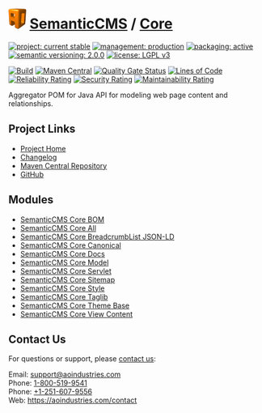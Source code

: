 # [<img src="ao-logo.png" alt="AO Logo" width="35" height="40">](https://github.com/ao-apps) [SemanticCMS](https://github.com/ao-apps/semanticcms) / [Core](https://github.com/ao-apps/semanticcms-core)

[![project: current stable](https://semanticcms.com/ao-badges/project-current-stable.svg)](https://aoindustries.com/life-cycle#project-current-stable)
[![management: production](https://semanticcms.com/ao-badges/management-production.svg)](https://aoindustries.com/life-cycle#management-production)
[![packaging: active](https://semanticcms.com/ao-badges/packaging-active.svg)](https://aoindustries.com/life-cycle#packaging-active)  
[![semantic versioning: 2.0.0](https://semanticcms.com/ao-badges/semver-2.0.0.svg)](http://semver.org/spec/v2.0.0.html)
[![license: LGPL v3](https://semanticcms.com/ao-badges/license-lgpl-3.0.svg)](https://www.gnu.org/licenses/lgpl-3.0)

[![Build](https://github.com/ao-apps/semanticcms-core/workflows/Build/badge.svg?branch=1.x)](https://github.com/ao-apps/semanticcms-core/actions?query=workflow%3ABuild)
[![Maven Central](https://maven-badges.herokuapp.com/maven-central/com.semanticcms/semanticcms-core/badge.svg)](https://maven-badges.herokuapp.com/maven-central/com.semanticcms/semanticcms-core)
[![Quality Gate Status](https://sonarcloud.io/api/project_badges/measure?branch=1.x&project=com.semanticcms%3Asemanticcms-core&metric=alert_status)](https://sonarcloud.io/dashboard?branch=1.x&id=com.semanticcms%3Asemanticcms-core)
[![Lines of Code](https://sonarcloud.io/api/project_badges/measure?branch=1.x&project=com.semanticcms%3Asemanticcms-core&metric=ncloc)](https://sonarcloud.io/component_measures?branch=1.x&id=com.semanticcms%3Asemanticcms-core&metric=ncloc)  
[![Reliability Rating](https://sonarcloud.io/api/project_badges/measure?branch=1.x&project=com.semanticcms%3Asemanticcms-core&metric=reliability_rating)](https://sonarcloud.io/component_measures?branch=1.x&id=com.semanticcms%3Asemanticcms-core&metric=Reliability)
[![Security Rating](https://sonarcloud.io/api/project_badges/measure?branch=1.x&project=com.semanticcms%3Asemanticcms-core&metric=security_rating)](https://sonarcloud.io/component_measures?branch=1.x&id=com.semanticcms%3Asemanticcms-core&metric=Security)
[![Maintainability Rating](https://sonarcloud.io/api/project_badges/measure?branch=1.x&project=com.semanticcms%3Asemanticcms-core&metric=sqale_rating)](https://sonarcloud.io/component_measures?branch=1.x&id=com.semanticcms%3Asemanticcms-core&metric=Maintainability)

Aggregator POM for Java API for modeling web page content and relationships.

## Project Links
* [Project Home](https://semanticcms.com/core/)
* [Changelog](https://semanticcms.com/core/changelog)
* [Maven Central Repository](https://search.maven.org/artifact/com.semanticcms/semanticcms-core)
* [GitHub](https://github.com/ao-apps/semanticcms-core)

## Modules
* [SemanticCMS Core BOM](https://github.com/ao-apps/semanticcms-core-bom)
* [SemanticCMS Core All](https://github.com/ao-apps/semanticcms-core-all)
* [SemanticCMS Core BreadcrumbList JSON-LD](https://github.com/ao-apps/semanticcms-core-breadcrumblist-json-ld)
* [SemanticCMS Core Canonical](https://github.com/ao-apps/semanticcms-core-canonical)
* [SemanticCMS Core Docs](https://github.com/ao-apps/semanticcms-core-docs)
* [SemanticCMS Core Model](https://github.com/ao-apps/semanticcms-core-model)
* [SemanticCMS Core Servlet](https://github.com/ao-apps/semanticcms-core-servlet)
* [SemanticCMS Core Sitemap](https://github.com/ao-apps/semanticcms-core-sitemap)
* [SemanticCMS Core Style](https://github.com/ao-apps/semanticcms-core-style)
* [SemanticCMS Core Taglib](https://github.com/ao-apps/semanticcms-core-taglib)
* [SemanticCMS Core Theme Base](https://github.com/ao-apps/semanticcms-core-theme-base)
* [SemanticCMS Core View Content](https://github.com/ao-apps/semanticcms-core-view-content)

## Contact Us
For questions or support, please [contact us](https://aoindustries.com/contact):

Email: [support@aoindustries.com](mailto:support@aoindustries.com)  
Phone: [1-800-519-9541](tel:1-800-519-9541)  
Phone: [+1-251-607-9556](tel:+1-251-607-9556)  
Web: https://aoindustries.com/contact
